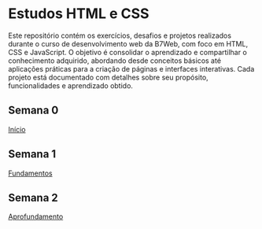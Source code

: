 # Estudos HTML e CSS
 Este repositório contém os exercícios, desafios e projetos realizados durante o curso de desenvolvimento web da B7Web, com foco em HTML, CSS e JavaScript. O objetivo é consolidar o aprendizado e compartilhar o conhecimento adquirido, abordando desde conceitos básicos até aplicações práticas para a criação de páginas e interfaces interativas. Cada projeto está documentado com detalhes sobre seu propósito, funcionalidades e aprendizado obtido.

## Semana 0
[Início](semana0.md)

## Semana 1
[Fundamentos](semana1.md)

## Semana 2
[Aprofundamento](semana2.md)